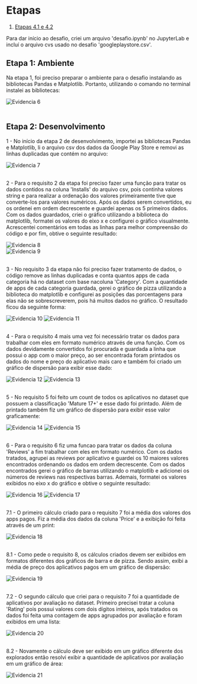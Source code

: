 # Etapas


1. [Etapas 4.1 e 4.2](desafio.ipynb)

Para dar início ao desafio, criei um arquivo 'desafio.ipynb' no JupyterLab e incluí o arquivo cvs usado no desafio 'googleplaystore.csv'.

## Etapa 1: Ambiente
Na etapa 1, foi preciso preparar o ambiente para o desafio instalando as bibliotecas Pandas e Matplotlib. Portanto, utilizando o comando no terminal instalei as bibliotecas:

![Evidencia 6](../evidencias/evidencia_6.webp)<br></br>

## Etapa 2: Desenvolvimento
1 - No início da etapa 2 de desenvolvimento, importei as bibliotecas Pandas e Matplotlib, li o arquivo csv dos dados da Google Play Store e removi as linhas duplicadas que contém no arquivo:

![Evidencia 7](../evidencias/evidencia_7.webp)<br></br>

2 - Para o requisito 2 da etapa foi preciso fazer uma função para tratar os dados contidos na coluna 'Installs' do arquivo csv, pois continha valores string e para realizar a ordenação dos valores primeiramente tive que converte-los para valores numéricos. Após os dados serem convertidos, eu os ordenei em ordem decrescente e guardei apenas os 5 primeiros dados. Com os dados guardados, criei o gráfico utilizando a biblioteca do matplotlib, formatei os valores do eixo x e configurei o gráfico visualmente. Acrescentei comentários em todas as linhas para melhor compreensão do código e por fim, obtive o seguinte resultado:

![Evidencia 8](../evidencias/evidencia_8.webp)  
![Evidencia 9](../evidencias/evidencia_9.webp)<br></br>

3 - No requisito 3 da etapa não foi preciso fazer tratamento de dados, o código remove as linhas duplicadas e conta quantos apps de cada categoria há no dataset com base nacoluna 'Category'. Com a quantidade de apps de cada categoria guardada, gerei o gráfico de pizza utilizando a biblioteca do matplotlib e configurei as posições das porcentagens para elas não se sobrescreverem, pois há muitos dados no gráfico. O resultado ficou da seguinte forma:

![Evidencia 10](../evidencias/evidencia_10.webp)
![Evidencia 11](../evidencias/evidencia_11.webp)<br></br>

4 - Para o requisito 4 mais uma vez foi necessário tratar os dados para trabalhar com eles em formato numérico através de uma função. Com os dados devidamente convertidos foi procurada e guardada a linha que possui o app com o maior preço, ao ser encontrada foram printados os dados do nome e preço do aplicativo mais caro e também foi criado um gráfico de dispersão para exibir esse dado:

![Evidencia 12](../evidencias/evidencia_12.webp)
![Evidencia 13](../evidencias/evidencia_13.webp)<br></br>

5 - No requisito 5 foi feito um count de todos os aplicativos no dataset que possuem a classificação 'Mature 17+' e esse dado foi printado. Além de printado também fiz um gráfico de dispersão para exibir esse valor graficamente:

![Evidencia 14](../evidencias/evidencia_14.webp)
![Evidencia 15](../evidencias/evidencia_15.webp)<br></br>

6 - Para o requisito 6 fiz uma funcao para tratar os dados da coluna 'Reviews' a fim trabalhar com eles em formato numérico. Com os dados tratados, agrupei as reviews por aplicativo e guardei os 10 maiores valores encontrados ordenando os dados em ordem decrescente. Com os dados encontrados gerei o gráfico de barras utilizando o matplotlib e adicionei os números de reviews nas respectivas barras. Ademais, formatei os valores exibidos no eixo x do gráfico e obtive o seguinte resultado:

![Evidencia 16](../evidencias/evidencia_16.webp)
![Evidencia 17](../evidencias/evidencia_17.webp)<br></br>

7.1 - O primeiro cálculo criado para o requisito 7 foi a média dos valores dos apps pagos. Fiz a média dos dados da coluna 'Price' e a exibição foi feita através de um print:

![Evidencia 18](../evidencias/evidencia_18.webp)<br></br>

8.1 - Como pede o requisito 8, os cálculos criados devem ser exibidos em formatos diferentes dos gráficos de barra e de pizza. Sendo assim, exibi a média de preço dos aplicativos pagos em um gráfico de dispersão:

![Evidencia 19](../evidencias/evidencia_19.webp)<br></br>

7.2 - O segundo cálculo que criei para o requisito 7 foi a quantidade de aplicativos por avaliação no dataset. Primeiro precisei tratar a coluna 'Rating' pois possui valores com dois dígitos inteiros, após tratados os dados foi feita uma contagem de apps agrupados por avaliação e foram exibidos em uma lista:

![Evidencia 20](../evidencias/evidencia_20.webp)<br></br>

8.2 - Novamente o cálculo deve ser exibido em um gráfico diferente dos explorados então resolvi exibir a quantidade de aplicativos por avaliação em um gráfico de área:

![Evidencia 21](../evidencias/evidencia_21.webp)<br></br>




